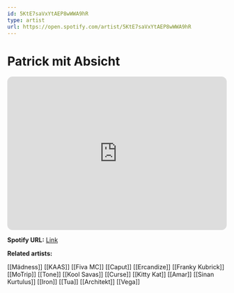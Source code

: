 ```yaml
---
id: 5KtE7saVxYtAEP8wWWA9hR
type: artist
url: https://open.spotify.com/artist/5KtE7saVxYtAEP8wWWA9hR
---
```

# Patrick mit Absicht

<iframe style="border-radius:12px" src="https://open.spotify.com/embed/artist/5KtE7saVxYtAEP8wWWA9hR" width="100%" height="352" frameBorder="0" allowfullscreen="" allow="autoplay; clipboard-write; encrypted-media; fullscreen; picture-in-picture" loading="lazy"></iframe>

**Spotify URL:** [Link](https://open.spotify.com/artist/5KtE7saVxYtAEP8wWWA9hR)

**Related artists:**

[[Mädness]]
[[KAAS]]
[[Fiva MC]]
[[Caput]]
[[Ercandize]]
[[Franky Kubrick]]
[[MoTrip]]
[[Tone]]
[[Kool Savas]]
[[Curse]]
[[Kitty Kat]]
[[Amar]]
[[Sinan Kurtulus]]
[[Iron]]
[[Tua]]
[[Architekt]]
[[Vega]]
